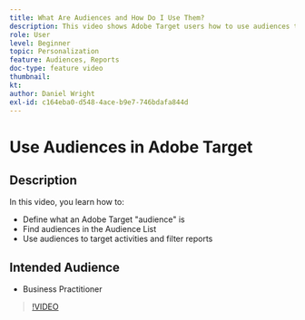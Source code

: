```yaml
---
title: What Are Audiences and How Do I Use Them?
description: This video shows Adobe Target users how to use audiences to target activities and filter reports.
role: User
level: Beginner
topic: Personalization
feature: Audiences, Reports
doc-type: feature video
thumbnail:
kt:
author: Daniel Wright
exl-id: c164eba0-d548-4ace-b9e7-746bdafa844d
---
```

# Use Audiences in Adobe Target

## Description

In this video, you learn how to:

* Define what an Adobe Target "audience" is
* Find audiences in the Audience List
* Use audiences to target activities and filter reports

## Intended Audience

* Business Practitioner

>[!VIDEO](https://video.tv.adobe.com/v/17398/?quality=12)
